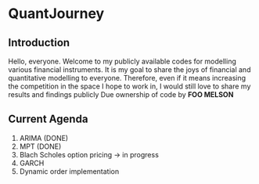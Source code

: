 # QuantJourney
## Introduction
Hello, everyone. Welcome to my publicly available codes for modelling various financial instruments. It is my goal to share the joys of financial and quantitative modelling to everyone. Therefore, even if it means increasing the competition in the space I hope to work in, I would still love to share my results and findings publicly
Due ownership of code by **FOO MELSON**

## Current Agenda
1. ARIMA (DONE)
2. MPT (DONE)
3. Blach Scholes option pricing -> in progress
4. GARCH
6. Dynamic order implementation
